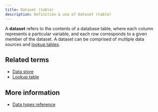 ```yaml
---
title: Dataset (table)
description: Definition & use of Dataset (table)
---
```


A **dataset** refers to the contents of a database table, where each column represents a particular variable, and each row corresponds to a given member of the dataset. A dataset can be comprised of multiple data sources and [lookup tables](../lookup-table).

## Related terms

- [Data store](./data-store)
- [Lookup table](./lookup-table)

## More information

- [Data types reference](/measure_iq/admin-guides/managing-your-data/data-types-reference)
